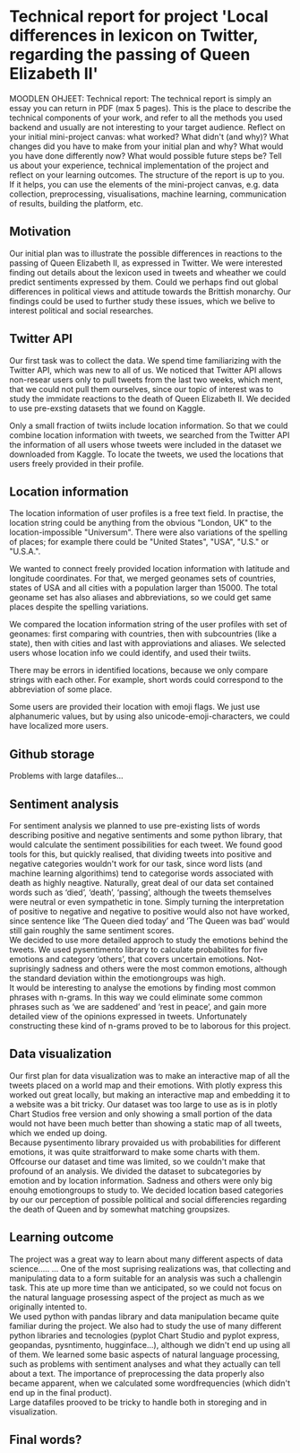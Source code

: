# Technical report for project 'Local differences in lexicon on Twitter, regarding the passing of Queen Elizabeth II'

MOODLEN OHJEET: Technical report: The technical report is simply an essay you can return in PDF (max 5 pages). This is the place to describe the technical components of your work, and refer to all the methods you used backend and usually are not interesting to your target audience. Reflect on your initial mini-project canvas: what worked? What didn't (and why)? What changes did you have to make from your initial plan and why? What would you have done differently now? What would possible future steps be? Tell us about your experience, technical implementation of the project and reflect on your learning outcomes. The structure of the report is up to you. If it helps, you can use the elements of the mini-project canvas, e.g. data collection, preprocessing, visualisations, machine learning, communication of results, building the platform, etc.

## Motivation
Our initial plan was to illustrate the possible differences in reactions to the passing of Queen Elizabeth II, as expressed in Twitter. We were interested finding out details about the lexicon  used in tweets and wheather we could predict sentiments expressed by them. Could we perhaps find out global differences in political views and attitude towards the Brittish monarchy.  Our findings could be used to further study these issues, which we belive to interest political and social researches.

## Twitter API 

Our first task was to collect the data. We spend time familiarizing with the Twitter API, which was new to all of us.  We noticed that Twitter API allows non-resear users only to pull tweets from the last two weeks, which ment, that we could not pull them ourselves, since our topic of interest was to study the immidate reactions to the death of Queen Elizabeth II. We decided to use pre-exsting datasets that we found on Kaggle. 

Only a small fraction of twiits include location information. So that we could combine location information with tweets, we searched from the Twitter API the information of all users whose tweets were included in the dataset we downloaded from Kaggle. To locate the tweets, we used the locations that users freely provided in their profile.

## Location information

The location information of user profiles is a free text field. In practise, the location string could be anything from the obvious "London, UK" to the location-impossible "Universum". There were also variations of the spelling of places; for example there could be "United States", "USA", "U.S." or "U.S.A.".

We wanted to connect freely provided location information with latitude and longitude coordinates. For that, we merged geonames sets of countries, states of USA and all cities with a population larger than 15000. The total geoname set has also aliases and abbreviations, so we could get same places despite the spelling variations.

We compared the location information string of the user profiles with set of geonames: first comparing with countries, then with subcountries (like a state), then with cities and last with approviations and aliases. We selected users whose location info we could identify, and used their twiits.

There may be errors in identified locations, because we only compare strings with each other. For example, short words could correspond to the abbreviation of some place.

Some users are provided their location with emoji flags. We just use alphanumeric values, but by using also unicode-emoji-characters, we could have localized more users.

## Github storage
Problems with large datafiles...

## Sentiment analysis
For sentiment analysis we planned to use pre-existing lists of words describing positive and negative sentiments and some python library, that would calculate the sentiment possibilities for each tweet. We found good tools for this, but quickly realised, that dividing tweets into positive and negative categories wouldn't work for our task, since word lists (and  machine learning algorithims) tend to categorise words associated with death as highly neagtive. Naturally, great deal of our data set contained words such as ‘died’, ‘death’, ‘passing’, although the tweets themselves were neutral or even sympathetic in tone. Simply turning the interpretation of positive to negative and negative to positive would also not have worked, since sentence like ‘The Queen died today’ and ’The Queen was bad’ would still gain roughly the same sentiment scores. \
We decided to use more detailed approch to study the emotions behind the tweets. We used pysentimento library to calculate probabilites for five emotions and category ‘others’, that covers uncertain emotions. Not-suprisingly sadness and others were the most common emotions, although the standard deviation within the emotiongroups was high.\
It would be interesting to analyse the emotions by finding most common phrases with n-grams. In this way we could eliminate some common phrases such as ‘we are saddened’ and ‘rest in peace’, and gain more detailed view of the opinions expressed in tweets. Unfortunately constructing these kind of n-grams proved to be to laborous for this project.
## Data visualization
Our first plan for data visualization was to make an interactive map of all the tweets placed on a world map and their emotions. With plotly express this worked out great locally, but making an interactive map and embedding it to a website was a bit tricky. Our dataset was too large to use as is in plotly Chart Studios free version and only showing a small portion of the data would not have been much better than showing a static map of all tweets, which we ended up doing.\
Because pysentimento library provaided us with probabilities for different emotions, it was quite straitforward to make some charts with them. Offcourse our dataset and time was limited, so we couldn't make that profound of an analysis. We divided the dataset to subcategories by emotion and by location information. Sadness and others were only big enouhg emotiongroups to study to. We decided location based categories by our our perception of possible political and social differencies regarding the death of Queen and by somewhat matching groupsizes.
## Learning outcome
The project was a great way to learn about many different aspects of data science.....
... 
One of the most suprising realizations was, that collecting and manipulating data to a form suitable for an analysis was such a challengin task. This ate up more time than we anticipated, so we could not focus on the natural language prosessing aspect of the project as much as we originally intented to.\
We used python with pandas library and data manipulation became quite familiar during the project. We also had to study the use of many different python libraries and tecnologies (pyplot Chart Studio and pyplot express, geopandas, pysntimento, hugginface...), although we didn't end up using all of them. We learned some basic aspects of natural language processing, such as problems with sentiment analyses and what they actually can tell about a text. The importance of preprocessing the data properly also became apparent, when we calculated some wordfrequencies (which didn't end up in the final product).\
Large datafiles prooved to be tricky to handle both in storeging and in visualization.  
## Final words?
